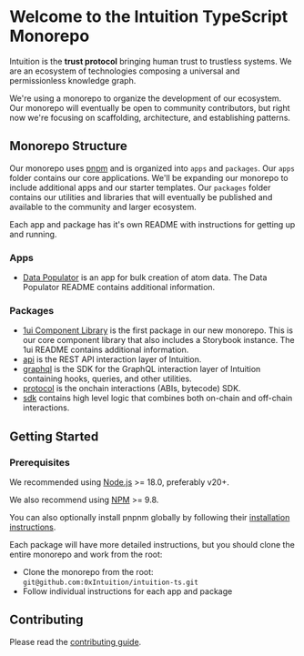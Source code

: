 # Welcome to the Intuition TypeScript Monorepo

Intuition is the **trust protocol** bringing human trust to trustless systems. We are an ecosystem of technologies composing a universal and permissionless knowledge graph.

We're using a monorepo to organize the development of our ecosystem. Our monorepo will eventually be open to community contributors, but right now we're focusing on scaffolding, architecture, and establishing patterns.

## Monorepo Structure

Our monorepo uses [pnpm](https://pnpm.io/) and is organized into `apps` and `packages`. Our `apps` folder contains our core applications. We'll be expanding our monorepo to include additional apps and our starter templates. Our `packages` folder contains our utilities and libraries that will eventually be published and available to the community and larger ecosystem.

Each app and package has it's own README with instructions for getting up and running.

### Apps

- [Data Populator](./apps/data-populator/) is an app for bulk creation of atom data. The Data Populator README contains additional information.

### Packages

- [1ui Component Library](./packages/1ui/) is the first package in our new monorepo. This is our core component library that also includes a Storybook instance. The 1ui README contains additional information.
- [api](./packages/api/) is the REST API interaction layer of Intuition.
- [graphql](./packages/graphql/) is the SDK for the GraphQL interaction layer of Intuition containing hooks, queries, and other utilities.
- [protocol](./packages/protocol/) is the onchain interactions (ABIs, bytecode) SDK.
- [sdk](./packages/sdk/) contains high level logic that combines both on-chain and off-chain interactions.

## Getting Started

### Prerequisites

We recommended using [Node.js](https://nodejs.org/) >= 18.0, preferably v20+.

We also recommend using [NPM](https://www.npmjs.com/) >= 9.8.

You can also optionally install pnpnm globally by following their [installation instructions](https://pnpm.io/installation).

Each package will have more detailed instructions, but you should clone the entire monorepo and work from the root:

- Clone the monorepo from the root: `git@github.com:0xIntuition/intuition-ts.git`
- Follow individual instructions for each app and package

## Contributing

Please read the [contributing guide](./CONTRIBUTING.md).
